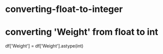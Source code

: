 # converting-float-to-integer
# converting 'Weight' from float to int 

df['Weight'] = df['Weight'].astype(int) 

